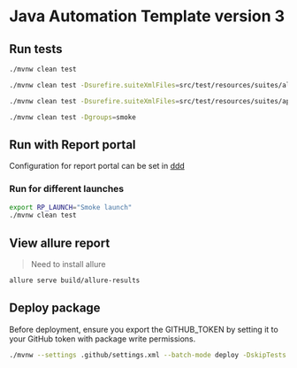 # Java Automation Template version 3

## Run tests

```bash
./mvnw clean test
```

```bash
./mvnw clean test -Dsurefire.suiteXmlFiles=src/test/resources/suites/all-test.xml -DRP_ATTRIBUTES=level:regression

```

```bash
./mvnw clean test -Dsurefire.suiteXmlFiles=src/test/resources/suites/api-test.xml -DRP_ATTRIBUTES=level:feature
```

```bash
./mvnw clean test -Dgroups=smoke 
```

## Run with Report portal

Configuration for report portal can be set in [ddd](src/test/resources/reportportal.properties)

### Run for different launches

```bash
export RP_LAUNCH="Smoke launch"
./mvnw clean test 
```

## View allure report

> Need to install allure

```bash
allure serve build/allure-results
```

## Deploy package

Before deployment, ensure you export the GITHUB_TOKEN by setting it to your GitHub token with package write permissions.

```bash
./mvnw --settings .github/settings.xml --batch-mode deploy -DskipTests
```